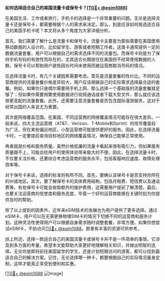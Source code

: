 **如何选择适合自己的美国流量卡或保号卡？[[TG💪+ @esim1088](https://t.me/s/esim1088)]**

在美国生活、工作或者旅行，手机卡的选择是一个非常重要的问题。无论是选择流量卡还是保号卡，都需要根据个人的需求来决定。那么，到底应该如何挑选适合自己的美国手机卡呢？本文将从多个角度为大家详细分析。

首先，我们需要了解什么是流量卡和保号卡。流量卡主要是为那些需要在美国使用移动数据的人设计的，比如留学生、游客或者短期工作者。这类卡通常提供一定的数据流量套餐，用户可以根据自己的需求选择不同的流量包。而保号卡则是为了保持手机号码的有效性而存在的，尤其适合长期居住在美国但不经常使用数据的人群。保号卡可以帮助用户避免因长时间未使用而被运营商取消号码的情况。

在选择流量卡时，有几个关键因素需要考虑。首先是流量套餐的性价比。不同的运营商提供的流量套餐价格差异较大，用户应该根据自己的实际需求选择最合适的套餐。例如，如果你只是偶尔需要用手机上网，那么选择一个基础版的流量套餐就足够了；但如果你需要频繁使用数据进行视频通话或者下载大型文件，那么就应该选择更高配的流量套餐。此外，还需要注意流量套餐是否包含国际漫游服务，这对于经常出国的人来说尤为重要。

其次是网络覆盖范围。在美国，不同运营商的网络覆盖情况可能存在很大差异。一般来说，四大主流运营商（AT&T、Verizon、T-Mobile和Sprint）的信号覆盖较为广泛，但在某些偏远地区，小型运营商可能提供更好的服务。因此，在选择流量卡时，一定要提前查询目标地区的网络覆盖情况，确保自己能够正常使用。

再者就是价格和服务质量。虽然价格低廉的流量卡看起来很有吸引力，但如果服务质量跟不上，可能会给用户的使用体验带来极大的不便。因此，在选择流量卡时，不仅要关注价格，还要综合考虑运营商的服务水平，包括客服响应速度、故障处理效率等。

对于保号卡来说，选择的标准则有所不同。首先，要确认该保号卡是否支持你所在的州或地区。其次，要了解保号卡的具体费用结构，包括月租费、短信费以及通话费等。有些保号卡可能会收取额外的维护费用，这需要用户提前了解清楚。最后，也要关注运营商的信誉度和服务态度，毕竟一个好的运营商能够在关键时刻为你提供及时的帮助。

除了以上提到的因素外，近年来eSIM技术的发展也为用户提供了更多选择。通过eSIM卡，用户可以在无需更换物理SIM卡的情况下切换不同的运营商和服务计划。这种灵活性使得用户可以根据自身需求随时调整套餐，非常方便。如果你想尝试eSIM卡，不妨访问[TG💪+ @esim1088](https://t.me/s/esim1088)，那里有丰富的资源可供参考。

综上所述，选择一款适合自己的美国流量卡或保号卡并不是一件简单的事情，它涉及到多方面的考量。希望本文能帮助大家更好地理解相关知识，并做出明智的选择。无论你是即将前往美国留学的学生，还是计划短期访问的游客，都可以找到最适合自己的解决方案。记住，无论选择哪一种卡，都要根据自己的实际情况量身定制，这样才能真正享受到便利和实惠。

[[TG💪+ @esim1088](https://t.me/s/esim1088) ![Image](https://i.postimg.cc/4NQfJmqS/Snipaste-2025-05-13-00-14-12.png)]